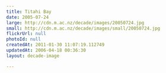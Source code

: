 ```yaml
---
title: Titahi Bay
date: 2005-07-24
large: http://cdn.m.ac.nz/decade/images/20050724.jpg
small: http://cdn.m.ac.nz/decade/images/small/20050724.jpg
flickrUrl: null
photoId: null
createdAt: 2011-01-30 11:07:19.112749
updatedAt: 2006-04-18 00:36:30
layout: decade-image

---
```


